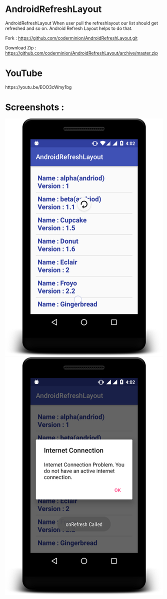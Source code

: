 # AndroidRefreshLayout
AndroidRefreshLayout 
When user pull the refreshlayout our list should get refreshed and so on.
Android Refresh Layout helps to do that.

Fork : https://github.com/coderminion/AndroidRefreshLayout.git

Download Zip : https://github.com/coderminion/AndroidRefreshLayout/archive/master.zip

<h1>YouTube</h1>
https://youtu.be/EOO3cWmy1bg


<h1>Screenshots : </h1>
<img src="/sample1.png"/>

<img src="/sample2.png"/>
